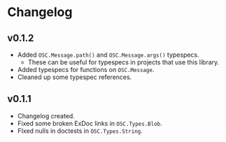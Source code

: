 # Changelog

## v0.1.2

* Added `OSC.Message.path()` and `OSC.Message.args()` typespecs.
  * These can be useful for typespecs in projects that use this library.
* Added typespecs for functions on `OSC.Message`.
* Cleaned up some typespec references.

## v0.1.1

* Changelog created.
* Fixed some broken ExDoc links in `OSC.Types.Blob`.
* FIxed nulls in doctests in `OSC.Types.String`.

